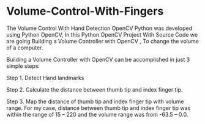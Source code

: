 # Volume-Control-With-Fingers
The Volume Control With Hand Detection OpenCV Python was developed using Python OpenCV, In this Python OpenCV Project With Source Code we are going Building a Volume Controller with OpenCV , To change the volume of a computer.

Building a Volume Controller with OpenCV can be accomplished in just 3 simple steps:

Step 1. Detect Hand landmarks

Step 2. Calculate the distance between thumb tip and index finger tip.

Step 3. Map the distance of thumb tip and index finger tip with volume range. For my case, distance between thumb tip and index finger tip was within the range of 15 – 220 and the volume range was from -63.5 – 0.0.
